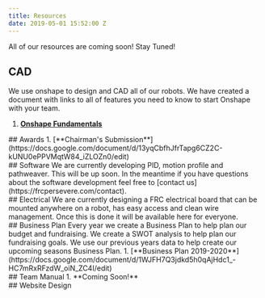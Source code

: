 ```yaml
---
title: Resources
date: 2019-05-01 15:52:00 Z
---
```


All of our resources are coming soon! Stay Tuned!

## CAD
We use onshape to design and CAD all of our robots. We have created a document with links to all of features you need to know to start Onshape with your team.
1. [**Onshape Fundamentals**](https://docs.google.com/document/d/1EW8V7WBNBqr19iqDcAsuY5-3FRw1PEwA37WWa0JXmIY/edit?usp=sharing)
<div class="divider"></div>
## Awards
1. [**Chairman's Submission**](https://docs.google.com/document/d/13yqCbfhJfrTapg6CZ2C-kUNU0ePPVMqtW84_iZLOZn0/edit)
<div class="divider"></div>
## Software 
We are currently developing PID, motion profile and pathweaver. This will be up soon. In the meantime if you have questions about the software development feel free to [contact us](https://frcpersevere.com/contact).
<div class="divider"></div>
## Electrical
We are currently designing a FRC electrical board that can be mounted anywhere on a robot, has easy access and clean wire management. Once this is done it will be available here for everyone.
<div class="divider"></div>
## Business Plan
Every year we create a Business Plan to help plan our budget and fundraising. We create a SWOT analysis to help plan our fundraising goals. We use our previous years data to help create our upcoming seasons Business Plan.
1. [**Business Plan 2019-2020**](https://docs.google.com/document/d/1WJFH7Q3jdkd5h0qAjHdc1_-HC7mRxRFzdW_oiN_ZC4I/edit)
<div class="divider"></div>
## Team Manual
1. **Coming Soon!**
<div class="divider"></div>
## Website Design

